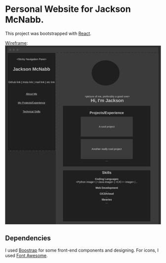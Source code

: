 # Personal Website for Jackson McNabb.

This project was bootstrapped with [React](https://github.com/facebook/create-react-app).

[Wireframe](https://wireframe.cc/cQFwMx): 
![](./public/images/jackson%20website%20wireframe.png)

## Dependencies
I used [Boostrap](https://getbootstrap.com/) for some front-end components and designing. For icons, I used [Font Awesome](https://fontawesome.com/).



